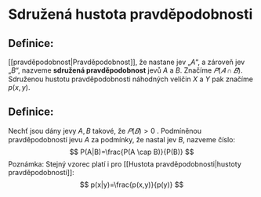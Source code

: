 # Sdružená hustota pravděpodobnosti

## Definice:
[[pravděpodobnost|Pravděpodobnost]], že nastane jev „$A$“, a zároveň jev „$B$“, nazveme **sdružená pravděpodobnost** jevů $A$ a $B$. Značíme $𝑃(𝐴 \cap 𝐵)$. 
Sdruženou hustotu pravděpodobnosti náhodných veličin $X$ a $Y$ pak značíme $p(x, y)$.

## Definice:
Nechť jsou dány jevy $A, B$ takové, že $𝑃(𝐵) > 0$ . Podmíněnou pravděpodobností jevu $A$ za podmínky, že nastal jev $B$, nazveme číslo:
$$
P(A|B)=\frac{P(A \cap B)}{P(B)}
$$
Poznámka: Stejný vzorec platí i pro [[Hustota pravděpodobnosti|hustoty pravděpodobnosti]]:
$$
p(x|y)=\frac{p(x,y)}{p(y)}
$$
